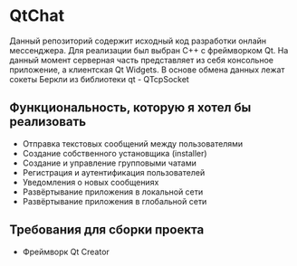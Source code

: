 # QtChat
Данный репозиторий содержит исходный код разработки онлайн мессенджера. Для реализации был выбран С++ c фреймворком Qt. На данный момент серверная часть представляет из себя консольное приложение, а клиентская Qt Widgets.
В основе обмена данных лежат сокеты Беркли из библиотеки qt - QTcpSocket

## Функциональность, которую я хотел бы реализовать
* Отправка текстовых сообщений между пользователями
* Создание собственного установщика (installer)
* Создание и управление групповыми чатами
* Регистрация и аутентификация пользователей
* Уведомления о новых сообщениях
* Развёртывание приложения в локальной сети
* Развёртывание приложения в глобальной сети

## Требования для сборки проекта
* Фреймворк Qt Creator
